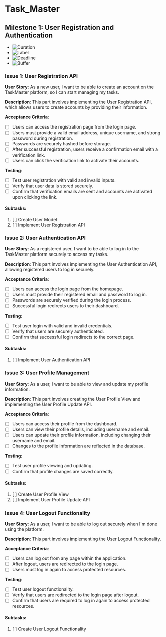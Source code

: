 # Task_Master

## **Milestone 1: User Registration and Authentication**

- ![Duration](https://img.shields.io/badge/⏳%20Duration-Sept.%205,%202023%20--%20Sept.%2027,%202023-blue)
- ![Label](https://img.shields.io/badge/📖%20Label-User%20Registration%20and%20Authentication-blue)
- ![Deadline](https://img.shields.io/badge/⏰%20Deadline-Sept.%2027,%202023-red)
- ![Buffer](https://img.shields.io/badge/⌛%20Buffer-Approximately%201%20week-brightgreen)

### **Issue 1: User Registration API**

**User Story**: As a new user, I want to be able to create an account on the TaskMaster platform, so I can start managing my tasks.

**Description**: This part involves implementing the User Registration API, which allows users to create accounts by providing their information.

**Acceptance Criteria**:

- [ ] Users can access the registration page from the login page.
- [ ] Users must provide a valid email address, unique username, and strong password during registration.
- [ ] Passwords are securely hashed before storage.
- [ ] After successful registration, users receive a confirmation email with a verification link.
- [ ] Users can click the verification link to activate their accounts.

**Testing**:

- [ ] Test user registration with valid and invalid inputs.
- [ ] Verify that user data is stored securely.
- [ ] Confirm that verification emails are sent and accounts are activated upon clicking the link.

#### Subtasks:

1. [ ] Create User Model
2. [ ] Implement User Registration API

### **Issue 2: User Authentication API**

**User Story**: As a registered user, I want to be able to log in to the TaskMaster platform securely to access my tasks.

**Description**: This part involves implementing the User Authentication API, allowing registered users to log in securely.

**Acceptance Criteria**:

- [ ] Users can access the login page from the homepage.
- [ ] Users must provide their registered email and password to log in.
- [ ] Passwords are securely verified during the login process.
- [ ] Successful login redirects users to their dashboard.

**Testing**:

- [ ] Test user login with valid and invalid credentials.
- [ ] Verify that users are securely authenticated.
- [ ] Confirm that successful login redirects to the correct page.

#### Subtasks:

1. [ ] Implement User Authentication API

### **Issue 3: User Profile Management**

**User Story**: As a user, I want to be able to view and update my profile information.

**Description**: This part involves creating the User Profile View and implementing the User Profile Update API.

**Acceptance Criteria**:

- [ ] Users can access their profile from the dashboard.
- [ ] Users can view their profile details, including username and email.
- [ ] Users can update their profile information, including changing their username and email.
- [ ] Changes to the profile information are reflected in the database.

**Testing**:

- [ ] Test user profile viewing and updating.
- [ ] Confirm that profile changes are saved correctly.

#### Subtasks:

1. [ ] Create User Profile View
2. [ ] Implement User Profile Update API

### **Issue 4: User Logout Functionality**

**User Story**: As a user, I want to be able to log out securely when I'm done using the platform.

**Description**: This part involves implementing the User Logout Functionality.

**Acceptance Criteria**:

- [ ] Users can log out from any page within the application.
- [ ] After logout, users are redirected to the login page.
- [ ] Users must log in again to access protected resources.

**Testing**:

- [ ] Test user logout functionality.
- [ ] Verify that users are redirected to the login page after logout.
- [ ] Confirm that users are required to log in again to access protected resources.

#### Subtasks:

1. [ ] Create User Logout Functionality
